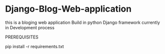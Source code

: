 # Django-Blog-Web-application
this is a bloging web application Build in python Django framework currently in Development process


PREREQUISITES

pip install -r requirements.txt
